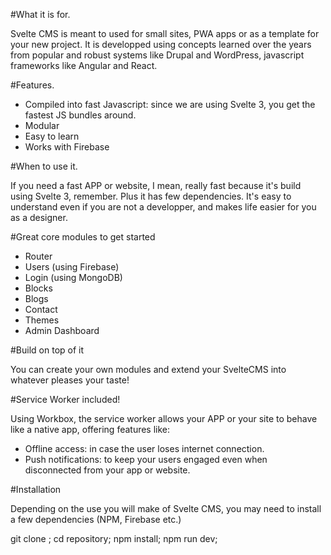 #What it is for.

Svelte CMS is meant to used for small sites, PWA apps or as a template for your new project. It is developped using concepts learned over the years from popular and robust systems like Drupal and WordPress, javascript frameworks like Angular and React.

#Features.

- Compiled into fast Javascript: since we are using Svelte 3, you get the fastest JS bundles around.
- Modular
- Easy to learn
- Works with Firebase

#When to use it.

If you need a fast APP or website, I mean, really fast because it's build using Svelte 3, remember. Plus it has few dependencies. It's easy to understand even if you are not a developper, and makes life easier for you as a designer.

#Great core modules to get started

- Router
- Users (using Firebase)
- Login (using MongoDB)
- Blocks
- Blogs
- Contact
- Themes
- Admin Dashboard

#Build on top of it

You can create your own modules and extend your SvelteCMS into whatever pleases your taste!

#Service Worker included!

Using Workbox, the service worker allows your APP or your site to behave like a native app, offering features like:

- Offline access: in case the user loses internet connection.
- Push notifications: to keep your users engaged even when disconnected from your app or website.

#Installation

Depending on the use you will make of Svelte CMS, you may need to install a few dependencies (NPM, Firebase etc.)

git clone <repository>;
cd repository;
npm install;
npm run dev;
		


